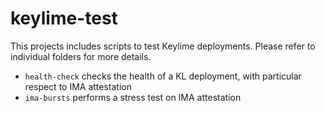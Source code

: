 # keylime-test

This projects includes scripts to test Keylime deployments. Please refer to individual folders for more details.

- `health-check` checks the health of a KL deployment, with particular respect to IMA attestation
- `ima-bursts` performs a stress test on IMA attestation
